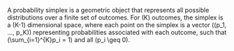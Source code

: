 A probability simplex is a geometric object that represents all possible distributions over a finite set of outcomes. For \(K\) outcomes, the simplex is a \(K-1\) dimensional space, where each point on the simplex is a vector \((p_1, ..., p_K)\) representing probabilities associated with each outcome, such that \(\sum_{i=1}^{K}p_i = 1\) and all \(p_i \geq 0\).